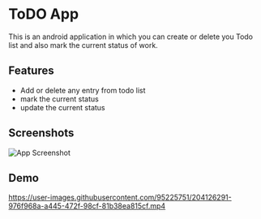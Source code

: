 
# ToDO App

This is an android application in which you can create 
or delete you Todo list and also mark the current status
of work.

## Features

- Add or delete any entry from todo list
- mark the current status
- update the current status


## Screenshots

![App Screenshot](https://user-images.githubusercontent.com/95225751/204126285-9911701d-7e21-4f8c-91e2-4f416cef8100.jpg)


## Demo


https://user-images.githubusercontent.com/95225751/204126291-976f968a-a445-472f-98cf-81b38ea815cf.mp4

